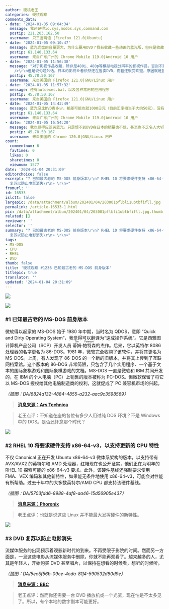 ```yaml
---
author: 硬核老王
categories: 硬核观察
comments_data:
- date: '2024-01-05 09:04:34'
  message: 我还记得io.sys,msdos.sys,command.com
  postip: 221.203.162.50
  username: 只三言两语 [Firefox 121.0|Ubuntu]
- date: '2024-01-05 09:10:47'
  message: 蓝光光盘的容量更大，为什么要用DVD？我有收藏一些动画的蓝光版，但只是收藏，我没有也不打算买播放设备。
  postip: 61.140.133.64
  username: 来自广东广州的 Chrome Mobile 119.0|Android 10 用户
- date: '2024-01-05 11:56:38'
  message: "对于影视作品收藏，除非是480i、480p等模拟电视分辨率的影视作品，否则不建议用DVD。容量小，清晰度不高，不如收藏蓝光实在。<br />\r\n<br
    />\r\n但是说句题外话，日本的影视业者依然还在售卖DVD，而且还很受欢迎，原因就是蓝光价格高，DVD价格实惠。并且DVD最高支持720p画质，对于一些人来说也够了。"
  postip: 45.78.50.167
  username: 来自美国的 Firefox 121.0|GNU/Linux 用户
- date: '2024-01-05 11:57:32'
  message: 还有autoexec.bat，以及各种常用的应用程序
  postip: 45.78.50.167
  username: 来自美国的 Firefox 121.0|GNU/Linux 用户
- date: '2024-01-05 14:43:49'
  message: 蓝光没比DVD贵多少，相差可能也就1000日元（目前汇率相当于大约50元），没有理由不买蓝光。
  postip: 61.140.133.64
  username: 来自广东广州的 Chrome Mobile 119.0|Android 10 用户
- date: '2024-01-05 16:54:20'
  message: 我也觉得应该买蓝光。只是想不到DVD在日本的销量也不低，甚至也不乏名人大V购买，例如小说改编动画的原著作者。我感到很惊讶，这么有实力的小说家居然还只收藏DVD。
  postip: 45.78.50.167
  username: 来自美国的 Chrome 120.0|GNU/Linux 用户
count:
  commentnum: 6
  favtimes: 0
  likes: 0
  sharetimes: 0
  viewnum: 1577
date: '2024-01-04 20:31:09'
editorchoice: false
excerpt: "? 已知最古老的 MS-DOS 前身版本\r\n? RHEL 10 将要求硬件支持 x86-64-v3，以支持更新的 CPU 特性\r\n? DVD
  复苏以防止电影消失\r\n» \r\n»"
fromurl: ''
id: 16533
islctt: false
largepic: /data/attachment/album/202401/04/203001pflbli1ubtbfifll.jpg
permalink: /article-16533-1.html
pic: /data/attachment/album/202401/04/203001pflbli1ubtbfifll.jpg.thumb.jpg
related: []
reviewer: ''
selector: ''
summary: "? 已知最古老的 MS-DOS 前身版本\r\n? RHEL 10 将要求硬件支持 x86-64-v3，以支持更新的 CPU 特性\r\n? DVD
  复苏以防止电影消失\r\n» \r\n»"
tags:
- MS-DOS
- CPU
- RHEL
- DVD
thumb: false
title: '硬核观察 #1236 已知最古老的 MS-DOS 前身版本'
titlepic: true
translator: ''
updated: '2024-01-04 20:31:09'
---
```


![](/data/attachment/album/202401/04/203001pflbli1ubtbfifll.jpg)


![](/data/attachment/album/202401/04/203011m132dccl666ru6ju.png)


### #1 已知最古老的 MS-DOS 前身版本


微软得以起家的 MS-DOS 始于 1980 年中期，当时名为 QDOS，意即 “Quick and Dirty Operating System”，我觉得可以翻译为“速成操作系统”。它是西雅图计算机产品公司（SCP）开发人员 <ruby> 蒂姆·帕特森 <rt>  Tim Paterson </rt></ruby>的杰作。后来，它以英特尔 8086 处理器的名字更名为 86-DOS。1981 年，微软完全收购了该软件，并将其更名为 MS-DOS。上周，有人发现了 86-DOS 的一个新的旧版本，并将其上传到了互联网档案馆。这个版本的 86-DOS 非常简陋，只包含了几个实用程序、一个基于文本的国际象棋游戏和国际象棋游戏的文档。MS-DOS 一直是微软和 IBM 共同开发的，在 IBM 的个人电脑（PC）上销售的版本被称为 PC-DOS。但微软保留了将它以 MS-DOS 授权给其他电脑制造商的权利，这就促成了 PC 兼容机市场的兴起。


*（插图：DA/6824a132-4884-4855-a232-aac9c3598569）*



> 
> **[消息来源：Ars Technica](https://arstechnica.com/gadgets/2024/01/the-oldest-known-version-of-ms-doss-predecessor-has-been-discovered-and-uploaded/)**
> 
> 
> 



> 
> 老王点评：不知道在座的各位有多少人用过纯 DOS 环境？不是 Windows 中的 DOS。是否还怀念那个时代？
> 
> 
> 


![](/data/attachment/album/202401/04/203026bgrlb4rg0vkgx99k.png)


### #2 RHEL 10 将要求硬件支持 x86-64-v3，以支持更新的 CPU 特性


不仅 Canonical 正在开发 Ubuntu x86-64-v3 微体系架构的版本，以支持带有 AVX/AVX2 的英特尔和 AMD 处理器，红帽现在也公开证实，他们正在为明年的 RHEL 10 探索可能的 x86-64-v3 要求。此外，该硬件基线还强制要求使用 FMA、VEX 编码和其他新特性，如果能无条件地使用 x86-64-v3，可能会对性能有所帮助。过去十年中的大多数英特尔/AMD CPU 都支持该硬件基线。


*（插图：DA/5703fdd6-8988-4af8-aa46-15d56905e437）*



> 
> **[消息来源：Phoronix](https://www.phoronix.com/news/RedHat-RHEL10-x86-64-v3-Explore)**
> 
> 
> 



> 
> 老王点评：也就是说这些 Linux 并不能最大发挥硬件的新特性。
> 
> 
> 


![](/data/attachment/album/202401/04/203051e6d2qdv55oeioxd0.png)


### #3 DVD 复苏以防止电影消失


流媒体服务的出现预示着观影新时代的到来。不再受限于影院的时间。然而另一方面是，一旦这些电影从流媒体服务中删除，你就不能再观看了。越来越多的人，尤其是年轻人，开始购买 DVD 甚至唱片，以保持在想看的时候看，想听的时候听。


*（插图：DA/5ec5f56b-09ce-4cda-81f4-590532d80d9e）*



> 
> **[消息来源：BBC](https://www.bbc.com/culture/article/20240102-oppenheimer-and-the-resurgence-of-blu-ray-and-dvds-were-now-in-the-age-of-streaming-anxiety)**
> 
> 
> 



> 
> 老王点评：然而你还需要一台 DVD 播放机或一个光驱，现在怕是不太多见了。所以，有个本地的数字副本可能更好。
> 
> 
>
